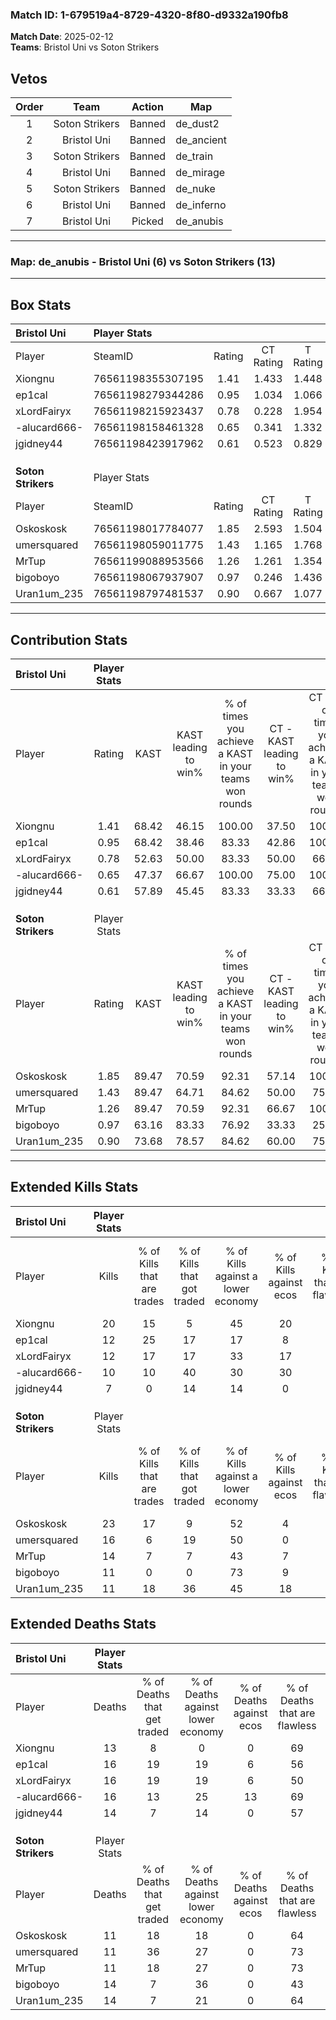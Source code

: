 ### Match ID: 1-679519a4-8729-4320-8f80-d9332a190fb8  
**Match Date**: 2025-02-12  
**Teams**: Bristol Uni vs Soton Strikers  

## Vetos  

| Order | Team | Action | Map |
| :---: | :--: | :----: | --- |
| 1 | Soton Strikers | Banned | de_dust2 |
| 2 | Bristol Uni | Banned | de_ancient |
| 3 | Soton Strikers | Banned | de_train |
| 4 | Bristol Uni | Banned | de_mirage |
| 5 | Soton Strikers | Banned | de_nuke |
| 6 | Bristol Uni | Banned | de_inferno |
| 7 | Bristol Uni | Picked | de_anubis |

---  

### **Map**: de_anubis - Bristol Uni (6) vs Soton Strikers (13)  
---  

## Box Stats  

| **Bristol Uni**    | Player Stats      |        |           |          |       |       |       |         |        |      |     |
| :- | :- | :-: | :-: | :-: | :-: | :-: | :-: | :-: | :-: | :-: | :-: |
| Player             | SteamID           | Rating | CT Rating | T Rating | KAST  |  ADR  | Kills | Assists | Deaths | K/D  | HS% |
| Xiongnu            | 76561198355307195 |  1.41  |   1.433   |  1.448   | 68.42 | 90.9  |  20   |    2    |   13   | 1.54 | 15  |
| ep1cal             | 76561198279344286 |  0.95  |   1.034   |  1.066   | 68.42 | 77.3  |  12   |    8    |   16   | 0.75 | 41  |
| xLordFairyx        | 76561198215923437 |  0.78  |   0.228   |  1.954   | 52.63 | 73.4  |  12   |    0    |   16   | 0.75 | 66  |
| -alucard666-       | 76561198158461328 |  0.65  |   0.341   |  1.332   | 47.37 | 64.0  |  10   |    6    |   16   | 0.63 | 50  |
| jgidney44          | 76561198423917962 |  0.61  |   0.523   |  0.829   | 57.89 | 55.3  |   7   |    4    |   14   | 0.50 | 85  |
|                    |                   |        |           |          |       |       |       |         |        |      |     |
|                    |                   |        |           |          |       |       |       |         |        |      |     |
|                    |                   |        |           |          |       |       |       |         |        |      |     |
| **Soton Strikers** | Player Stats      |        |           |          |       |       |       |         |        |      |     |
| Player             | SteamID           | Rating | CT Rating | T Rating | KAST  |  ADR  | Kills | Assists | Deaths | K/D  | HS% |
| Oskoskosk          | 76561198017784077 |  1.85  |   2.593   |  1.504   | 89.47 | 117.5 |  23   |    4    |   11   | 2.09 | 47  |
| umersquared        | 76561198059011775 |  1.43  |   1.165   |  1.768   | 89.47 | 85.1  |  16   |    5    |   11   | 1.45 | 68  |
| MrTup              | 76561199088953566 |  1.26  |   1.261   |  1.354   | 89.47 | 62.4  |  14   |    4    |   11   | 1.27 | 35  |
| bigoboyo           | 76561198067937907 |  0.97  |   0.246   |  1.436   | 63.16 | 92.4  |  11   |    8    |   14   | 0.79 | 36  |
| Uran1um_235        | 76561198797481537 |  0.90  |   0.667   |  1.077   | 73.68 | 58.0  |  11   |    1    |   14   | 0.79 | 54  |
---  

## Contribution Stats  

| **Bristol Uni**    | Player Stats |       |                      |                                                        |                           |                                                             |                          |                                                            |
| :- | :-: | :-: | :-: | :-: | :-: | :-: | :-: | :-: |
| Player             |    Rating    | KAST  | KAST leading to win% | % of times you achieve a KAST in your teams won rounds | CT - KAST leading to win% | CT - % of times you achieve a KAST in your teams won rounds | T - KAST leading to win% | T - % of times you achieve a KAST in your teams won rounds |
| Xiongnu            |     1.41     | 68.42 |        46.15         |                         100.00                         |           37.50           |                           100.00                            |          60.00           |                           100.00                           |
| ep1cal             |     0.95     | 68.42 |        38.46         |                         83.33                          |           42.86           |                           100.00                            |          33.33           |                           66.67                            |
| xLordFairyx        |     0.78     | 52.63 |        50.00         |                         83.33                          |           50.00           |                            66.67                            |          50.00           |                           100.00                           |
| -alucard666-       |     0.65     | 47.37 |        66.67         |                         100.00                         |           75.00           |                           100.00                            |          60.00           |                           100.00                           |
| jgidney44          |     0.61     | 57.89 |        45.45         |                         83.33                          |           33.33           |                            66.67                            |          60.00           |                           100.00                           |
|                    |              |       |                      |                                                        |                           |                                                             |                          |                                                            |
|                    |              |       |                      |                                                        |                           |                                                             |                          |                                                            |
|                    |              |       |                      |                                                        |                           |                                                             |                          |                                                            |
| **Soton Strikers** | Player Stats |       |                      |                                                        |                           |                                                             |                          |                                                            |
| Player             |    Rating    | KAST  | KAST leading to win% | % of times you achieve a KAST in your teams won rounds | CT - KAST leading to win% | CT - % of times you achieve a KAST in your teams won rounds | T - KAST leading to win% | T - % of times you achieve a KAST in your teams won rounds |
| Oskoskosk          |     1.85     | 89.47 |        70.59         |                         92.31                          |           57.14           |                           100.00                            |          80.00           |                           88.89                            |
| umersquared        |     1.43     | 89.47 |        64.71         |                         84.62                          |           50.00           |                            75.00                            |          72.73           |                           88.89                            |
| MrTup              |     1.26     | 89.47 |        70.59         |                         92.31                          |           66.67           |                           100.00                            |          72.73           |                           88.89                            |
| bigoboyo           |     0.97     | 63.16 |        83.33         |                         76.92                          |           33.33           |                            25.00                            |          100.00          |                           100.00                           |
| Uran1um_235        |     0.90     | 73.68 |        78.57         |                         84.62                          |           60.00           |                            75.00                            |          88.89           |                           88.89                            |
---  

## Extended Kills Stats  

| **Bristol Uni**    | Player Stats |                            |                            |                                    |                         |                              |                                 |                                       |                    |           |
| :- | :-: | :-: | :-: | :-: | :-: | :-: | :-: | :-: | :-: | :-: |
| Player             |    Kills     | % of Kills that are trades | % of Kills that got traded | % of Kills against a lower economy | % of Kills against ecos | % of Kills that are flawless | % of Kills that are close duels | % of Kills that are assisted by flash | Pistol Round Kills | AWP Kills |
| Xiongnu            |      20      |             15             |             5              |                 45                 |           20            |              70              |                5                |                   0                   |         7          |     1     |
| ep1cal             |      12      |             25             |             17             |                 17                 |            8            |              75              |                8                |                   0                   |         1          |     2     |
| xLordFairyx        |      12      |             17             |             17             |                 33                 |           17            |              42              |                8                |                   8                   |         0          |     2     |
| -alucard666-       |      10      |             10             |             40             |                 30                 |           30            |              60              |                0                |                   0                   |         0          |     4     |
| jgidney44          |      7       |             0              |             14             |                 14                 |            0            |              57              |               14                |                   0                   |         0          |     1     |
|                    |              |                            |                            |                                    |                         |                              |                                 |                                       |                    |           |
|                    |              |                            |                            |                                    |                         |                              |                                 |                                       |                    |           |
|                    |              |                            |                            |                                    |                         |                              |                                 |                                       |                    |           |
| **Soton Strikers** | Player Stats |                            |                            |                                    |                         |                              |                                 |                                       |                    |           |
| Player             |    Kills     | % of Kills that are trades | % of Kills that got traded | % of Kills against a lower economy | % of Kills against ecos | % of Kills that are flawless | % of Kills that are close duels | % of Kills that are assisted by flash | Pistol Round Kills | AWP Kills |
| Oskoskosk          |      23      |             17             |             9              |                 52                 |            4            |              74              |                9                |                   0                   |         0          |     3     |
| umersquared        |      16      |             6              |             19             |                 50                 |            0            |              50              |                6                |                   0                   |         0          |     2     |
| MrTup              |      14      |             7              |             7              |                 43                 |            7            |              50              |               14                |                   0                   |         1          |     0     |
| bigoboyo           |      11      |             0              |             0              |                 73                 |            9            |              64              |                0                |                   0                   |         0          |     0     |
| Uran1um_235        |      11      |             18             |             36             |                 45                 |           18            |              55              |                0                |                   0                   |         0          |     0     |
## Extended Deaths Stats  

| **Bristol Uni**    | Player Stats |                             |                                   |                          |                               |                            |                           |               |
| :- | :-: | :-: | :-: | :-: | :-: | :-: | :-: | :-: |
| Player             |    Deaths    | % of Deaths that get traded | % of Deaths against lower economy | % of Deaths against ecos | % of Deaths that are flawless | % of Deaths that are close | % of Deaths while blinded | Deaths to AWP |
| Xiongnu            |      13      |              8              |                 0                 |            0             |              69               |             8              |             0             |       0       |
| ep1cal             |      16      |             19              |                19                 |            6             |              56               |             6              |             0             |       0       |
| xLordFairyx        |      16      |             19              |                19                 |            6             |              50               |             13             |             0             |       0       |
| -alucard666-       |      16      |             13              |                25                 |            13            |              69               |             0              |             0             |       1       |
| jgidney44          |      14      |              7              |                14                 |            0             |              57               |             7              |             0             |       0       |
|                    |              |                             |                                   |                          |                               |                            |                           |               |
|                    |              |                             |                                   |                          |                               |                            |                           |               |
|                    |              |                             |                                   |                          |                               |                            |                           |               |
| **Soton Strikers** | Player Stats |                             |                                   |                          |                               |                            |                           |               |
| Player             |    Deaths    | % of Deaths that get traded | % of Deaths against lower economy | % of Deaths against ecos | % of Deaths that are flawless | % of Deaths that are close | % of Deaths while blinded | Deaths to AWP |
| Oskoskosk          |      11      |             18              |                18                 |            0             |              64               |             9              |             0             |       3       |
| umersquared        |      11      |             36              |                27                 |            0             |              73               |             9              |             0             |       1       |
| MrTup              |      11      |             18              |                27                 |            0             |              73               |             0              |             0             |       0       |
| bigoboyo           |      14      |              7              |                36                 |            0             |              43               |             7              |             0             |       1       |
| Uran1um_235        |      14      |              7              |                21                 |            0             |              64               |             7              |             7             |       3       |
